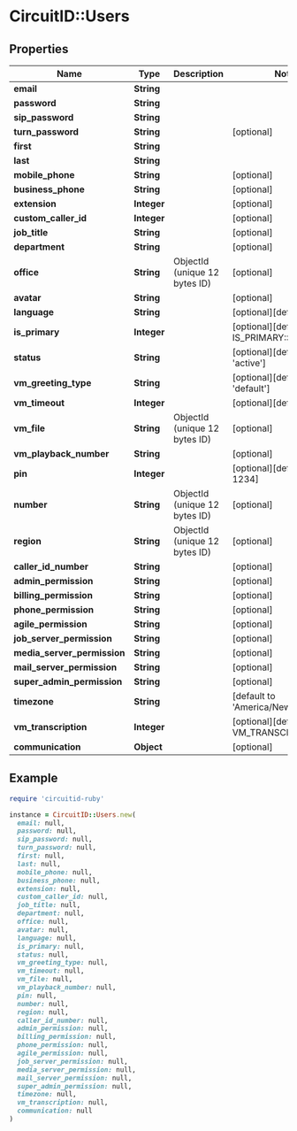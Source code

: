 # CircuitID::Users

## Properties

| Name | Type | Description | Notes |
| ---- | ---- | ----------- | ----- |
| **email** | **String** |  |  |
| **password** | **String** |  |  |
| **sip_password** | **String** |  |  |
| **turn_password** | **String** |  | [optional] |
| **first** | **String** |  |  |
| **last** | **String** |  |  |
| **mobile_phone** | **String** |  | [optional] |
| **business_phone** | **String** |  | [optional] |
| **extension** | **Integer** |  | [optional] |
| **custom_caller_id** | **Integer** |  | [optional] |
| **job_title** | **String** |  | [optional] |
| **department** | **String** |  | [optional] |
| **office** | **String** | ObjectId (unique 12 bytes ID) | [optional] |
| **avatar** | **String** |  | [optional] |
| **language** | **String** |  | [optional][default to &#39;en&#39;] |
| **is_primary** | **Integer** |  | [optional][default to IS_PRIMARY::N0] |
| **status** | **String** |  | [optional][default to &#39;active&#39;] |
| **vm_greeting_type** | **String** |  | [optional][default to &#39;default&#39;] |
| **vm_timeout** | **Integer** |  | [optional][default to 20] |
| **vm_file** | **String** | ObjectId (unique 12 bytes ID) | [optional] |
| **vm_playback_number** | **String** |  | [optional] |
| **pin** | **Integer** |  | [optional][default to 1234] |
| **number** | **String** | ObjectId (unique 12 bytes ID) | [optional] |
| **region** | **String** | ObjectId (unique 12 bytes ID) | [optional] |
| **caller_id_number** | **String** |  | [optional] |
| **admin_permission** | **String** |  | [optional] |
| **billing_permission** | **String** |  | [optional] |
| **phone_permission** | **String** |  | [optional] |
| **agile_permission** | **String** |  | [optional] |
| **job_server_permission** | **String** |  | [optional] |
| **media_server_permission** | **String** |  | [optional] |
| **mail_server_permission** | **String** |  | [optional] |
| **super_admin_permission** | **String** |  | [optional] |
| **timezone** | **String** |  | [default to &#39;America/New_York&#39;] |
| **vm_transcription** | **Integer** |  | [optional][default to VM_TRANSCRIPTION::N0] |
| **communication** | **Object** |  | [optional] |

## Example

```ruby
require 'circuitid-ruby'

instance = CircuitID::Users.new(
  email: null,
  password: null,
  sip_password: null,
  turn_password: null,
  first: null,
  last: null,
  mobile_phone: null,
  business_phone: null,
  extension: null,
  custom_caller_id: null,
  job_title: null,
  department: null,
  office: null,
  avatar: null,
  language: null,
  is_primary: null,
  status: null,
  vm_greeting_type: null,
  vm_timeout: null,
  vm_file: null,
  vm_playback_number: null,
  pin: null,
  number: null,
  region: null,
  caller_id_number: null,
  admin_permission: null,
  billing_permission: null,
  phone_permission: null,
  agile_permission: null,
  job_server_permission: null,
  media_server_permission: null,
  mail_server_permission: null,
  super_admin_permission: null,
  timezone: null,
  vm_transcription: null,
  communication: null
)
```

